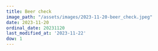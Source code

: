 ```yaml
---
title: Beer check
image_path: "/assets/images/2023-11-20-beer_check.jpeg"
date: 2023-11-20
ordinal_date: 20231120
last_modified_at: '2023-11-22'
dow: 1
---
```


